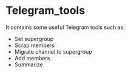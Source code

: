 # Telegram_tools
It contains some useful Telegram tools such as: 

- Set supergroup
- Scrap members
- Migrate channel to supergroup
- Add members
- Summarize
